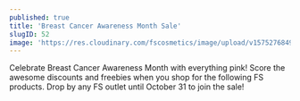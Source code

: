 ```yaml
---
published: true
title: 'Breast Cancer Awareness Month Sale'
slugID: 52
image: 'https://res.cloudinary.com/fscosmetics/image/upload/v1575276849/poster_10_c_eldich.jpg'
---
```


Celebrate Breast Cancer Awareness Month with everything pink! Score the awesome discounts and freebies when you shop for the following FS products. Drop by any FS outlet until October 31 to join the sale! 
